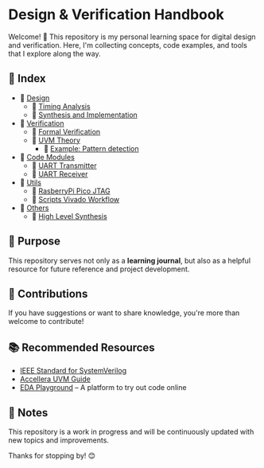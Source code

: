 # Design & Verification Handbook

Welcome! 🚀 This repository is my personal learning space for digital design and verification. Here, I'm collecting concepts, code examples, and tools that I explore along the way.

## 📂 Index

* 📂 [Design](design/digital_design_concepts.md)
	* 📂 [Timing Analysis](design/timming.md) 
	* 📂 [Synthesis and Implementation ](design/synthesis.md)
* 📂 [Verification](verification/basic_concetps.md)
	* 📂 [Formal Verification](verification/formal.md)
	* 📂 [UVM Theory](verification/uvm/UVM.md)
		* 📂 [Example: Pattern detection](verification/uvm/examples/test_plan.md) 
* 📂 [Code Modules](modules/modules.md)
	* 📄 [UART Transmitter](modules/modules.md#uart-transmitter-uart_tx)
	* 📄 [UART Receiver](modules/modules.md#uart-receiver-uart_rx)
* 📂 [Utils](utils/utils.md)
	* 📂 [RasberryPi Pico JTAG](utils/JTAG_rp2040/xvc-pico.md)
	* 📂 [Scripts Vivado Workflow](utils/Scripts_Vivado_Workflow/vivado.md)
* 📂 [Others](others/others.md)
	* 📂 [High Level Synthesis](others/hls/hls.md)

## 🚀 Purpose

This repository serves not only as a **learning journal**, but also as a helpful resource for future reference and project development.

## 🤝 Contributions

If you have suggestions or want to share knowledge, you're more than welcome to contribute!

## 📚 Recommended Resources

- [IEEE Standard for SystemVerilog](https://ieeexplore.ieee.org/document/8299595)
- [Accellera UVM Guide](https://www.accellera.org/downloads/standards/uvm)
- [EDA Playground](https://www.edaplayground.com/) – A platform to try out code online

## 📌 Notes

This repository is a work in progress and will be continuously updated with new topics and improvements.

Thanks for stopping by! 😊

